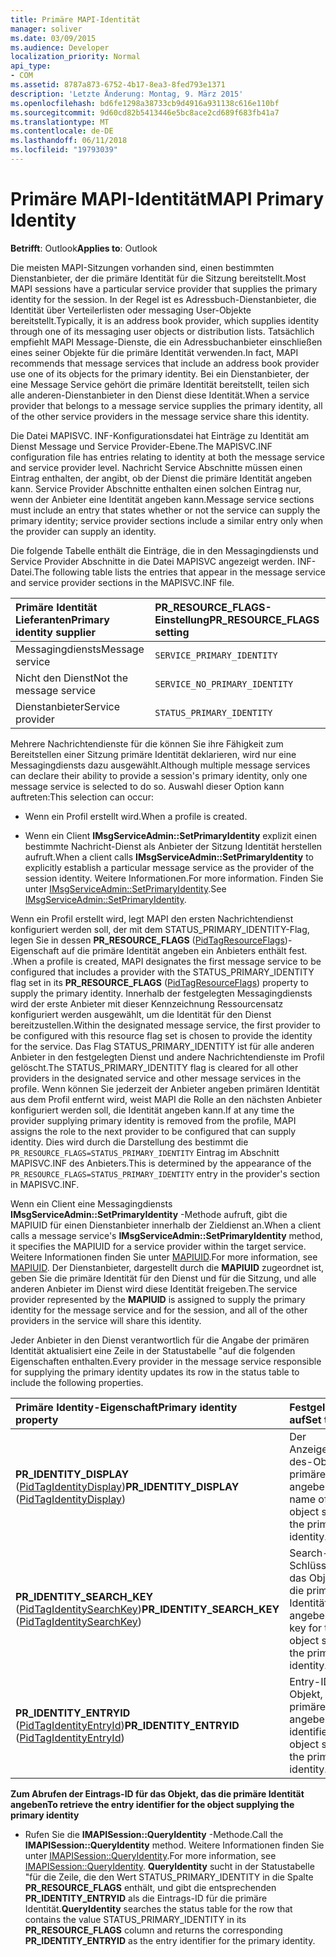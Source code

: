 ```yaml
---
title: Primäre MAPI-Identität
manager: soliver
ms.date: 03/09/2015
ms.audience: Developer
localization_priority: Normal
api_type:
- COM
ms.assetid: 8787a873-6752-4b17-8ea3-8fed793e1371
description: 'Letzte Änderung: Montag, 9. März 2015'
ms.openlocfilehash: bd6fe1298a38733cb9d4916a931138c616e110bf
ms.sourcegitcommit: 9d60cd82b5413446e5bc8ace2cd689f683fb41a7
ms.translationtype: MT
ms.contentlocale: de-DE
ms.lasthandoff: 06/11/2018
ms.locfileid: "19793039"
---
```

# <a name="mapi-primary-identity"></a><span data-ttu-id="a61e8-103">Primäre MAPI-Identität</span><span class="sxs-lookup"><span data-stu-id="a61e8-103">MAPI Primary Identity</span></span>

  
  
<span data-ttu-id="a61e8-104">**Betrifft**: Outlook</span><span class="sxs-lookup"><span data-stu-id="a61e8-104">**Applies to**: Outlook</span></span> 
  
<span data-ttu-id="a61e8-105">Die meisten MAPI-Sitzungen vorhanden sind, einen bestimmten Dienstanbieter, der die primäre Identität für die Sitzung bereitstellt.</span><span class="sxs-lookup"><span data-stu-id="a61e8-105">Most MAPI sessions have a particular service provider that supplies the primary identity for the session.</span></span> <span data-ttu-id="a61e8-106">In der Regel ist es Adressbuch-Dienstanbieter, die Identität über Verteilerlisten oder messaging User-Objekte bereitstellt.</span><span class="sxs-lookup"><span data-stu-id="a61e8-106">Typically, it is an address book provider, which supplies identity through one of its messaging user objects or distribution lists.</span></span> <span data-ttu-id="a61e8-107">Tatsächlich empfiehlt MAPI Message-Dienste, die ein Adressbuchanbieter einschließen eines seiner Objekte für die primäre Identität verwenden.</span><span class="sxs-lookup"><span data-stu-id="a61e8-107">In fact, MAPI recommends that message services that include an address book provider use one of its objects for the primary identity.</span></span> <span data-ttu-id="a61e8-108">Bei ein Dienstanbieter, der eine Message Service gehört die primäre Identität bereitstellt, teilen sich alle anderen-Dienstanbieter in den Dienst diese Identität.</span><span class="sxs-lookup"><span data-stu-id="a61e8-108">When a service provider that belongs to a message service supplies the primary identity, all of the other service providers in the message service share this identity.</span></span>
  
<span data-ttu-id="a61e8-109">Die Datei MAPISVC. INF-Konfigurationsdatei hat Einträge zu Identität am Dienst Message und Service Provider-Ebene.</span><span class="sxs-lookup"><span data-stu-id="a61e8-109">The MAPISVC.INF configuration file has entries relating to identity at both the message service and service provider level.</span></span> <span data-ttu-id="a61e8-110">Nachricht Service Abschnitte müssen einen Eintrag enthalten, der angibt, ob der Dienst die primäre Identität angeben kann. Service Provider Abschnitte enthalten einen solchen Eintrag nur, wenn der Anbieter eine Identität angeben kann.</span><span class="sxs-lookup"><span data-stu-id="a61e8-110">Message service sections must include an entry that states whether or not the service can supply the primary identity; service provider sections include a similar entry only when the provider can supply an identity.</span></span>
  
<span data-ttu-id="a61e8-111">Die folgende Tabelle enthält die Einträge, die in den Messagingdiensts und Service Provider Abschnitte in die Datei MAPISVC angezeigt werden. INF-Datei.</span><span class="sxs-lookup"><span data-stu-id="a61e8-111">The following table lists the entries that appear in the message service and service provider sections in the MAPISVC.INF file.</span></span>
  
|<span data-ttu-id="a61e8-112">**Primäre Identität Lieferanten**</span><span class="sxs-lookup"><span data-stu-id="a61e8-112">**Primary identity supplier**</span></span>|<span data-ttu-id="a61e8-113">**PR_RESOURCE_FLAGS-Einstellung**</span><span class="sxs-lookup"><span data-stu-id="a61e8-113">**PR_RESOURCE_FLAGS setting**</span></span>|
|:-----|:-----|
|<span data-ttu-id="a61e8-114">Messagingdiensts</span><span class="sxs-lookup"><span data-stu-id="a61e8-114">Message service</span></span>  <br/> | `SERVICE_PRIMARY_IDENTITY` <br/> |
|<span data-ttu-id="a61e8-115">Nicht den Dienst</span><span class="sxs-lookup"><span data-stu-id="a61e8-115">Not the message service</span></span>  <br/> | `SERVICE_NO_PRIMARY_IDENTITY` <br/> |
|<span data-ttu-id="a61e8-116">Dienstanbieter</span><span class="sxs-lookup"><span data-stu-id="a61e8-116">Service provider</span></span>  <br/> | `STATUS_PRIMARY_IDENTITY` <br/> |
   
<span data-ttu-id="a61e8-117">Mehrere Nachrichtendienste für die können Sie ihre Fähigkeit zum Bereitstellen einer Sitzung primäre Identität deklarieren, wird nur eine Messagingdiensts dazu ausgewählt.</span><span class="sxs-lookup"><span data-stu-id="a61e8-117">Although multiple message services can declare their ability to provide a session's primary identity, only one message service is selected to do so.</span></span> <span data-ttu-id="a61e8-118">Auswahl dieser Option kann auftreten:</span><span class="sxs-lookup"><span data-stu-id="a61e8-118">This selection can occur:</span></span>
  
- <span data-ttu-id="a61e8-119">Wenn ein Profil erstellt wird.</span><span class="sxs-lookup"><span data-stu-id="a61e8-119">When a profile is created.</span></span>
    
- <span data-ttu-id="a61e8-120">Wenn ein Client **IMsgServiceAdmin::SetPrimaryIdentity** explizit einen bestimmte Nachricht-Dienst als Anbieter der Sitzung Identität herstellen aufruft.</span><span class="sxs-lookup"><span data-stu-id="a61e8-120">When a client calls **IMsgServiceAdmin::SetPrimaryIdentity** to explicitly establish a particular message service as the provider of the session identity.</span></span> <span data-ttu-id="a61e8-121">Weitere Informationen.</span><span class="sxs-lookup"><span data-stu-id="a61e8-121">For more information.</span></span> <span data-ttu-id="a61e8-122">Finden Sie unter [IMsgServiceAdmin::SetPrimaryIdentity](imsgserviceadmin-setprimaryidentity.md).</span><span class="sxs-lookup"><span data-stu-id="a61e8-122">See [IMsgServiceAdmin::SetPrimaryIdentity](imsgserviceadmin-setprimaryidentity.md).</span></span>
    
<span data-ttu-id="a61e8-123">Wenn ein Profil erstellt wird, legt MAPI den ersten Nachrichtendienst konfiguriert werden soll, der mit dem STATUS_PRIMARY_IDENTITY-Flag, legen Sie in dessen **PR_RESOURCE_FLAGS** ([PidTagResourceFlags](pidtagresourceflags-canonical-property.md))-Eigenschaft auf die primäre Identität angeben ein Anbieters enthält fest. .</span><span class="sxs-lookup"><span data-stu-id="a61e8-123">When a profile is created, MAPI designates the first message service to be configured that includes a provider with the STATUS_PRIMARY_IDENTITY flag set in its **PR_RESOURCE_FLAGS** ([PidTagResourceFlags](pidtagresourceflags-canonical-property.md)) property to supply the primary identity.</span></span> <span data-ttu-id="a61e8-124">Innerhalb der festgelegten Messagingdiensts wird der erste Anbieter mit dieser Kennzeichnung Ressourcensatz konfiguriert werden ausgewählt, um die Identität für den Dienst bereitzustellen.</span><span class="sxs-lookup"><span data-stu-id="a61e8-124">Within the designated message service, the first provider to be configured with this resource flag set is chosen to provide the identity for the service.</span></span> <span data-ttu-id="a61e8-125">Das Flag STATUS_PRIMARY_IDENTITY ist für alle anderen Anbieter in den festgelegten Dienst und andere Nachrichtendienste im Profil gelöscht.</span><span class="sxs-lookup"><span data-stu-id="a61e8-125">The STATUS_PRIMARY_IDENTITY flag is cleared for all other providers in the designated service and other message services in the profile.</span></span> <span data-ttu-id="a61e8-126">Wenn können Sie jederzeit der Anbieter angeben primären Identität aus dem Profil entfernt wird, weist MAPI die Rolle an den nächsten Anbieter konfiguriert werden soll, die Identität angeben kann.</span><span class="sxs-lookup"><span data-stu-id="a61e8-126">If at any time the provider supplying primary identity is removed from the profile, MAPI assigns the role to the next provider to be configured that can supply identity.</span></span> <span data-ttu-id="a61e8-127">Dies wird durch die Darstellung des bestimmt die `PR_RESOURCE_FLAGS=STATUS_PRIMARY_IDENTITY` Eintrag im Abschnitt MAPISVC.INF des Anbieters.</span><span class="sxs-lookup"><span data-stu-id="a61e8-127">This is determined by the appearance of the  `PR_RESOURCE_FLAGS=STATUS_PRIMARY_IDENTITY` entry in the provider's section in MAPISVC.INF.</span></span> 
  
<span data-ttu-id="a61e8-128">Wenn ein Client eine Messagingdiensts **IMsgServiceAdmin::SetPrimaryIdentity** -Methode aufruft, gibt die MAPIUID für einen Dienstanbieter innerhalb der Zieldienst an.</span><span class="sxs-lookup"><span data-stu-id="a61e8-128">When a client calls a message service's **IMsgServiceAdmin::SetPrimaryIdentity** method, it specifies the MAPIUID for a service provider within the target service.</span></span> <span data-ttu-id="a61e8-129">Weitere Informationen finden Sie unter [MAPIUID](mapiuid.md).</span><span class="sxs-lookup"><span data-stu-id="a61e8-129">For more information, see [MAPIUID](mapiuid.md).</span></span> <span data-ttu-id="a61e8-130">Der Dienstanbieter, dargestellt durch die **MAPIUID** zugeordnet ist, geben Sie die primäre Identität für den Dienst und für die Sitzung, und alle anderen Anbieter im Dienst wird diese Identität freigeben.</span><span class="sxs-lookup"><span data-stu-id="a61e8-130">The service provider represented by the **MAPIUID** is assigned to supply the primary identity for the message service and for the session, and all of the other providers in the service will share this identity.</span></span> 
  
<span data-ttu-id="a61e8-131">Jeder Anbieter in den Dienst verantwortlich für die Angabe der primären Identität aktualisiert eine Zeile in der Statustabelle "auf die folgenden Eigenschaften enthalten.</span><span class="sxs-lookup"><span data-stu-id="a61e8-131">Every provider in the message service responsible for supplying the primary identity updates its row in the status table to include the following properties.</span></span>
  
|<span data-ttu-id="a61e8-132">**Primäre Identity-Eigenschaft**</span><span class="sxs-lookup"><span data-stu-id="a61e8-132">**Primary identity property**</span></span>|<span data-ttu-id="a61e8-133">**Festgelegt auf**</span><span class="sxs-lookup"><span data-stu-id="a61e8-133">**Set to**</span></span>|
|:-----|:-----|
|<span data-ttu-id="a61e8-134">**PR_IDENTITY_DISPLAY** ([PidTagIdentityDisplay](pidtagidentitydisplay-canonical-property.md))</span><span class="sxs-lookup"><span data-stu-id="a61e8-134">**PR_IDENTITY_DISPLAY** ([PidTagIdentityDisplay](pidtagidentitydisplay-canonical-property.md))</span></span>  <br/> |<span data-ttu-id="a61e8-135">Der Anzeigename des-Objekts die primäre Identität angeben.</span><span class="sxs-lookup"><span data-stu-id="a61e8-135">Display name of the object supplying the primary identity.</span></span>  <br/> |
|<span data-ttu-id="a61e8-136">**PR_IDENTITY_SEARCH_KEY** ([PidTagIdentitySearchKey](pidtagidentitysearchkey-canonical-property.md))</span><span class="sxs-lookup"><span data-stu-id="a61e8-136">**PR_IDENTITY_SEARCH_KEY** ([PidTagIdentitySearchKey](pidtagidentitysearchkey-canonical-property.md))</span></span>  <br/> |<span data-ttu-id="a61e8-137">Search-Schlüssel für das Objekt, das die primäre Identität angeben.</span><span class="sxs-lookup"><span data-stu-id="a61e8-137">Search key for the object supplying the primary identity.</span></span>  <br/> |
|<span data-ttu-id="a61e8-138">**PR_IDENTITY_ENTRYID** ([PidTagIdentityEntryId](pidtagidentityentryid-canonical-property.md))</span><span class="sxs-lookup"><span data-stu-id="a61e8-138">**PR_IDENTITY_ENTRYID** ([PidTagIdentityEntryId](pidtagidentityentryid-canonical-property.md))</span></span>  <br/> |<span data-ttu-id="a61e8-139">Entry-ID für das Objekt, das die primäre Identität angeben.</span><span class="sxs-lookup"><span data-stu-id="a61e8-139">Entry identifier for the object supplying the primary identity.</span></span>  <br/> |
   
 <span data-ttu-id="a61e8-140">**Zum Abrufen der Eintrags-ID für das Objekt, das die primäre Identität angeben**</span><span class="sxs-lookup"><span data-stu-id="a61e8-140">**To retrieve the entry identifier for the object supplying the primary identity**</span></span>
  
- <span data-ttu-id="a61e8-141">Rufen Sie die **IMAPISession::QueryIdentity** -Methode.</span><span class="sxs-lookup"><span data-stu-id="a61e8-141">Call the **IMAPISession::QueryIdentity** method.</span></span> <span data-ttu-id="a61e8-142">Weitere Informationen finden Sie unter [IMAPISession::QueryIdentity](imapisession-queryidentity.md).</span><span class="sxs-lookup"><span data-stu-id="a61e8-142">For more information, see [IMAPISession::QueryIdentity](imapisession-queryidentity.md).</span></span> <span data-ttu-id="a61e8-143">**QueryIdentity** sucht in der Statustabelle "für die Zeile, die den Wert STATUS_PRIMARY_IDENTITY in die Spalte **PR_RESOURCE_FLAGS** enthält, und gibt die entsprechenden **PR_IDENTITY_ENTRYID** als die Eintrags-ID für die primäre Identität.</span><span class="sxs-lookup"><span data-stu-id="a61e8-143">**QueryIdentity** searches the status table for the row that contains the value STATUS_PRIMARY_IDENTITY in its **PR_RESOURCE_FLAGS** column and returns the corresponding **PR_IDENTITY_ENTRYID** as the entry identifier for the primary identity.</span></span> 
    

